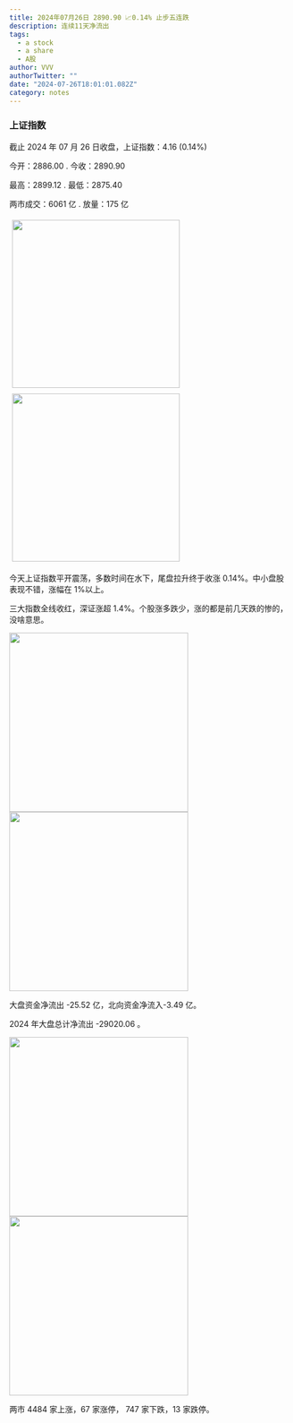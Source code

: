 ```yaml
---
title: 2024年07月26日 2890.90 📈0.14% 止步五连跌
description: 连续11天净流出
tags:
  - a stock
  - a share
  - A股
author: VVV
authorTwitter: ""
date: "2024-07-26T18:01:01.082Z"
category: notes
---
```


### 上证指数

截止 2024 年 07 月 26 日收盘，上证指数：<span class="font-semibold text-r-5">4.16 (0.14%)</span>

今开：<span class="font-semibold text-g-5">2886.00 </span> . 今收：<span class="font-semibold text-r-5">2890.90 </span>

最高：<span class="font-semibold text-r-5">2899.12 </span> . 最低：<span class="font-semibold text-g-5">2875.40 </span>

两市成交：<span class="font-semibold">6061 亿</span> . 放量：<span class="font-semibold text-r-5">175 亿</span>

<img src="/images/uploads/2024-07/20240726-zs-sh.png" style="width: 300px;display:inline-block;margin: 5px">
<img src="/images/uploads/2024-07/20240726-zs-sh-rk.png" style="width: 300px;display:inline-block;margin: 5px">

今天上证指数平开震荡，多数时间在水下，尾盘拉升终于收涨 0.14%。中小盘股表现不错，涨幅在 1%以上。

三大指数全线收红，深证涨超 1.4%。个股涨多跌少，涨的都是前几天跌的惨的，没啥意思。

<img src="/images/uploads/2024-07/20240726-zs-global.png" width="320">
<img src="/images/uploads/2024-07/20240726-zs-bs.png" width="320">

大盘资金净流出 <span class="font-semibold text-g-5">-25.52 亿</span>，北向资金净流入<span class="font-semibold text-g-5">-3.49 亿</span>。

2024 年大盘总计净流出 <span class="font-semibold text-g-8">-29020.06 </span>。

<img src="/images/uploads/2024-07/20240726-zs-as.png" width="320">
<img src="/images/uploads/2024-07/20240726-zs-zdtj.png" width="320">

两市 <span class="font-semibold text-r-6">4484</span> 家上涨，67 家涨停， <span class="text-g-6">747</span> 家下跌，13 家跌停。
